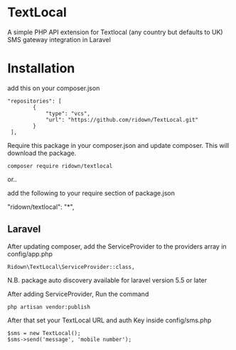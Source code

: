 # TextLocal

A simple PHP API extension for Textlocal (any country but defaults to UK) SMS gateway integration in Laravel

# Installation

add this on your composer.json

```
"repositories": [
        {
            "type": "vcs",
            "url": "https://github.com/ridown/TextLocal.git"
        }
 ],
```

Require this package in your composer.json and update composer. This will download the package.

    composer require ridown/textlocal

or..

add the following to your require section of package.json

   "ridown/textlocal": "*",


## Laravel
After updating composer, add the ServiceProvider to the providers array in config/app.php

    Ridown\TextLocal\ServiceProvider::class,

N.B. package auto discovery available for laravel version 5.5 or later

After adding ServiceProvider, Run the command

    php artisan vendor:publish
    
After that set your TextLocal URL and auth Key inside config/sms.php

    $sms = new TextLocal();
    $sms->send('message', 'mobile number');
